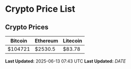 # Crypto Price List

## Crypto Prices
| Bitcoin | Ethereum | Litecoin |
| ------- | -------- | -------- |
| $104721 | $2530.5 | $83.78 |
**Last Updated:** 2025-06-13 07:43 UTC
**Last Updated:** $DATE$
